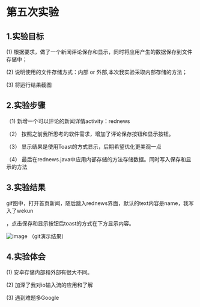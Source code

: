 # 第五次实验

## 1.实验目标
(1) 根据要求，做了一个新闻评论保存和显示，同时将应用产生的数据保存到文件存储中；

(2) 说明使用的文件存储方式：内部 or 外部,本次我实验采取内部存储的方法；

(3) 将运行结果截图

## 2.实验步骤
（1)  新增一个可以评论的新闻详情activity：rednews

（2） 按照之前我所思考的软件需求，增加了评论保存按钮和显示按钮。

（3） 显示结果是使用Toast的方式显示，后期希望优化更美观一点

（4） 最后在rednews.java中应用内部存储的方法存储数据。同时写入保存和显示的方法


## 3.实验结果
gif图中，打开首页新闻，随后跳入rednews界面，默认的text内容是name，我写入了wekun

，点击保存和显示按钮后toast的方式在下方显示内容。


![image](https://github.com/wekun/android-labs-2018/blob/master/soft1614080902315/实验五演示.gif)
（git演示结果）
## 4.实验体会 
(1) 安卓存储内部和外部有很大不同。

(2) 加深了我对io输入流的应用和了解

(3) 遇到难题多Google
